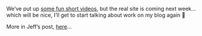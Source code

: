 We&#8217;ve put up <a href="http://www.on10.net" target="_blank" class="broken_link">some fun short videos</a>, but the real site is coming next week&#8230; which will be nice, I&#8217;ll get to start talking about work on my blog again 🙂

More in Jeff&#8217;s post, <a href="http://www.jeffsandquist.com/MakingAListCheckingIt10Times.aspx" target="_blank" class="broken_link">here</a>&#8230;